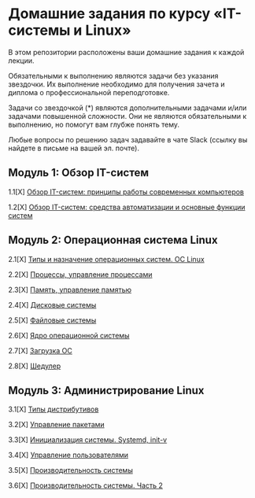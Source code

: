 # Домашние задания по курсу «IT-системы и Linux»


В этом репозитории расположены ваши домашние задания к каждой лекции. 

Обязательными к выполнению являются задачи без указания звездочки. Их выполнение необходимо для получения зачета и диплома о профессиональной переподготовке.

Задачи со звездочкой (*) являются дополнительными задачами и/или задачами повышенной сложности. Они не являются обязательными к выполнению, но помогут вам глубже понять тему.

Любые вопросы по решению задач задавайте в чате Slack (ссылку вы найдете в письме на вашей эл. почте).


## Модуль 1: Обзор IT-систем	

1.1[Х] [Обзор IT-систем: принципы работы современных компьютеров](1-01.md)

1.2[Х] [Обзор IT-систем: cредства автоматизации и основные функции систем](1-02.md)
		
## Модуль 2: Операционная система Linux	

2.1[X] [Типы и назначение операционных систем. ОС Linux](2-01.md)

2.2[X] [Процессы, управление процессами](2-02.md)

2.3[X] [Память, управление памятью](https://github.com/netology-code/slin/blob/main/2-03.md)

2.4[X] [Дисковые системы](2-05.md)

2.5[X] [Файловые системы](2-06.md)

2.6[X] [Ядро операционной системы](2-07.md)

2.7[X] [Загрузка ОС](2-08.md)

2.8[X] [Шедулер](2-04.md)

		
## Модуль 3: Администрирование Linux	

3.1[X] [Типы дистрибутивов](3-01.md)

3.2[X] [Управление пакетами](3-02.md)

3.3[X] [Инициализация системы. Systemd, init-v](3-03.md)

3.4[X] [Управление пользователями](3-04.md)

3.5[X] [Производительность системы](3-05.md)

3.6[X] [Производительность системы. Часть 2](3-06.md)
